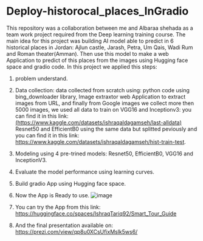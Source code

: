 # Deploy-historocal_places_InGradio

This repository was a collaboration between me and Albaraa shehada as a team work project required from the Deep learning training course.
The main idea for this project was building AI model able to predict in 6 historical places in Jordan: Ajlun castle, Jarash, Petra, Um Qais, Wadi Rum and Roman theater(Amman). Then use this model to make a web Application to predict of this places from the images using Hugging face space and gradio code. 
In this project we applied this steps:
1. problem understand.
2. Data collection: data collected from scratch using: python code using bing_downloader library, Image extraxtor web Application to extract images from URL, and finally from Google images we collect more then 5000 images, we used all data to train on VGG16 and Inceptionv3: you can find it in this link: [(https://www.kaggle.com/datasets/ishraqaldagamseh/last-alldata)](https://www.kaggle.com/datasets/ishraqaldagamseh/last-alldata)  Resnet50 and EfficientB0 using the same data but splitted peviously and you can find it in this link: https://www.kaggle.com/datasets/ishraqaldagamseh/hist-train-test.
3. Modeling using 4 pre-trined models: Resnet50, EfficientB0, VGG16 and InceptionV3.
4. Evaluate the model performance using learning curves.
5. Build gradio App using Hugging face space.
6. Now the App is Ready to use.
   ![image](https://github.com/ishraq-dagamseh/Deploy-historocal_places_InGradioo/assets/16488773/24ba0417-8799-4182-806e-d8dd22ed7600)

8. You can try the App from this link: https://huggingface.co/spaces/IshraqTariq92/Smart_Tour_Guide
9. And the final presentation available on: https://prezi.com/view/qp8u0XCsUfixMslk5ws6/
   

